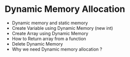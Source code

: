# Dynamic Memory Allocation

* Dynamic memory and static memory
* Create Variable using Dynamic Memory (new int)
* Create Array using Dynamic Memory
* How to Return array from a function
* Delete Dynamic Memory
* Why we need Dynamic memory allocation ?
